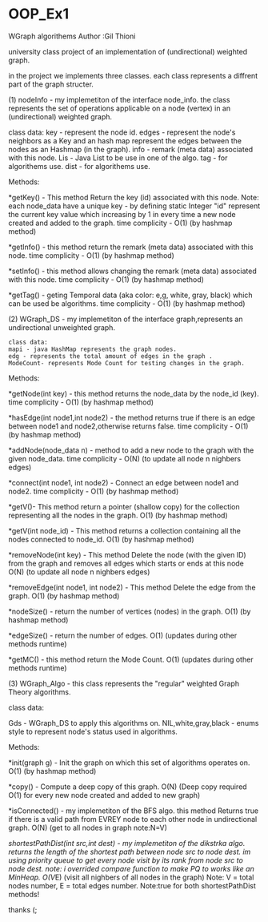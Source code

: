 # OOP_Ex1
 WGraph algorithems
Author :Gil Thioni

university class project of an implementation of (undirectional) weighted graph.

in the project we implements three classes. each class represents a diffrent part of the graph structer.

(1) nodeInfo - my implemetiton of the interface node_info. the class represents the set of operations applicable on a node (vertex) in an (undirectional) weighted graph.

class data:
key - represent the node id.
edges - represent the node's neighbors as a Key and an hash map represent the edges between the nodes as an Hashmap (in the graph).
info -  remark (meta data) associated with this node.
Lis - Java List to be use in one of the algo.
tag - for algorithems use.
dist - for algorithems use.

 Methods:
 
*getKey() - This method Return the key (id) associated with this node.
   Note: each node_data have a unique key - by defining 
   static Integer "id" represent the current key value 
   which increasing by 1 in every time a new node created and added to the graph.
 time complicity - O(1)  (by hashmap method)
 

*getInfo() - this method return the remark (meta data) associated with this node.
 time complicity - O(1) (by hashmap method)

*setInfo() - this method allows changing the remark (meta data) associated with this node.
 time complicity - O(1) (by hashmap method)

*getTag() - geting Temporal data (aka color: e,g, white, gray, black) 
 which can be used be algorithms.
 time complicity - O(1) (by hashmap method)
 
 
(2) WGraph_DS - my implemetiton of the interface graph,represents an undirectional unweighted graph.

    class data:
    mapi - java HashMap represents the graph nodes.
    edg - represents the total amount of edges in the graph .
    ModeCount- represents Mode Count for testing changes in the graph.
    
  Methods:
    
 *getNode(int key) - this method returns the node_data by the node_id (key).
  time complicity - O(1) (by hashmap method)
 
 *hasEdge(int node1,int node2) - the method returns true if there is an edge
  between node1 and node2,otherwise returns false.
  time complicity - O(1) (by hashmap method)
 
 *addNode(node_data n) - method to add a new node to the graph with the given node_data.
  time complicity -  O(N) (to update all node n nighbers edges)
 
 *connect(int node1, int node2) - Connect an edge between node1 and node2.
  time complicity - O(1) (by hashmap method)

 *getV()- This method return a pointer (shallow copy) for the
      collection representing all the nodes in the graph.
    O(1) (by hashmap method)
    
 *getV(int node_id) - This method returns a collection containing all the
    nodes connected to node_id.
  O(1) (by hashmap method)
  
 *removeNode(int key) - This method Delete the node (with the given ID) from the graph
    and removes all edges which starts or ends at this node
  O(N) (to update all node n nighbers edges)

 *removeEdge(int node1, int node2) - This method Delete the edge from the graph.
 O(1) (by hashmap method)
 
 *nodeSize() - return the number of vertices (nodes) in the graph.
 O(1) (by hashmap method)
 
 *edgeSize() - return the number of edges.
 O(1) (updates during other methods runtime)
 
 *getMC() - this method return the Mode Count.
 O(1) (updates during other methods runtime)
 
 
(3) WGraph_Algo - this class represents the "regular" weighted Graph Theory algorithms.

  class data:
  
   Gds - WGraph_DS to apply this algorithms on.
   NIL,white,gray,black - enums style to represent node's status used in algorithms.
   
   Methods:
   
   *init(graph g) - Init the graph on which this set of algorithms operates on.
   O(1) (by hashmap method)
   
   *copy() - Compute a deep copy of this graph.
   O(N) (Deep copy required O(1) for every new node created and added to new graph)
   
   *isConnected() - my implemetiton of the BFS algo. this method Returns
    true if there is a valid path from EVREY node to each
    other node in undirectional graph.
    O(N) (get to all nodes in graph note:N=V)
    
   *shortestPathDist(int src,int dest) - my implemetiton of the dikstrka algo.
    returns the length of the shortest path between  node src to node dest.
    im using priority queue to get every node visit by its rank from node src to node dest. 
    note: i overrided compare function to make PQ to works like an MinHeap.
    O(V*E) (visit all nighbers of all nodes in the graph) 
Note: V = total nodes number, E = total edges number.
Note:true for both shortestPathDist methods!

thanks (;
